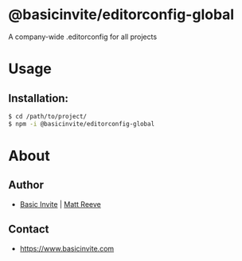 # @basicinvite/editorconfig-global

A company-wide .editorconfig for all projects

# Usage

## Installation:
```sh
$ cd /path/to/project/
$ npm -i @basicinvite/editorconfig-global
```

# About

## Author

* [Basic Invite](https://github.com/basicinvite) | [Matt Reeve](https://twitter.com/mreeve)

## Contact

* https://www.basicinvite.com
